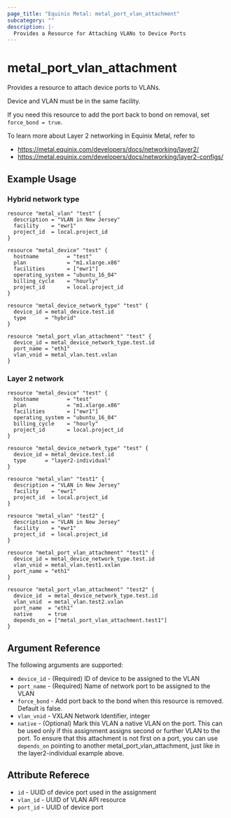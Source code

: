 ```yaml
---
page_title: "Equinix Metal: metal_port_vlan_attachment"
subcategory: ""
description: |-
  Provides a Resource for Attaching VLANs to Device Ports
---
```


# metal_port_vlan_attachment

Provides a resource to attach device ports to VLANs.

Device and VLAN must be in the same facility.

If you need this resource to add the port back to bond on removal, set `force_bond = true`.

To learn more about Layer 2 networking in Equinix Metal, refer to

* <https://metal.equinix.com/developers/docs/networking/layer2/>
* <https://metal.equinix.com/developers/docs/networking/layer2-configs/>

## Example Usage

### Hybrid network type

```hcl
resource "metal_vlan" "test" {
  description = "VLAN in New Jersey"
  facility    = "ewr1"
  project_id  = local.project_id
}

resource "metal_device" "test" {
  hostname         = "test"
  plan             = "m1.xlarge.x86"
  facilities       = ["ewr1"]
  operating_system = "ubuntu_16_04"
  billing_cycle    = "hourly"
  project_id       = local.project_id
}

resource "metal_device_network_type" "test" {
  device_id = metal_device.test.id
  type      = "hybrid"
}

resource "metal_port_vlan_attachment" "test" {
  device_id = metal_device_network_type.test.id
  port_name = "eth1"
  vlan_vnid = metal_vlan.test.vxlan
}

```

### Layer 2 network

```hcl
resource "metal_device" "test" {
  hostname         = "test"
  plan             = "m1.xlarge.x86"
  facilities       = ["ewr1"]
  operating_system = "ubuntu_16_04"
  billing_cycle    = "hourly"
  project_id       = local.project_id
}

resource "metal_device_network_type" "test" {
  device_id = metal_device.test.id
  type      = "layer2-individual"
}

resource "metal_vlan" "test1" {
  description = "VLAN in New Jersey"
  facility    = "ewr1"
  project_id  = local.project_id
}

resource "metal_vlan" "test2" {
  description = "VLAN in New Jersey"
  facility    = "ewr1"
  project_id  = local.project_id
}

resource "metal_port_vlan_attachment" "test1" {
  device_id = metal_device_network_type.test.id
  vlan_vnid = metal_vlan.test1.vxlan
  port_name = "eth1"
}

resource "metal_port_vlan_attachment" "test2" {
  device_id  = metal_device_network_type.test.id
  vlan_vnid  = metal_vlan.test2.vxlan
  port_name  = "eth1"
  native     = true
  depends_on = ["metal_port_vlan_attachment.test1"]
}
```

## Argument Reference

The following arguments are supported:

* `device_id` - (Required) ID of device to be assigned to the VLAN
* `port_name` - (Required) Name of network port to be assigned to the VLAN
* `force_bond` - Add port back to the bond when this resource is removed. Default is false.
* `vlan_vnid` - VXLAN Network Identifier, integer
* `native` - (Optional) Mark this VLAN a native VLAN on the port. This can be used only if this assignment assigns second or further VLAN to the port. To ensure that this attachment is not first on a port, you can use `depends_on` pointing to another metal_port_vlan_attachment, just like in the layer2-individual example above.

## Attribute Referece

* `id` - UUID of device port used in the assignment
* `vlan_id` - UUID of VLAN API resource
* `port_id` - UUID of device port
